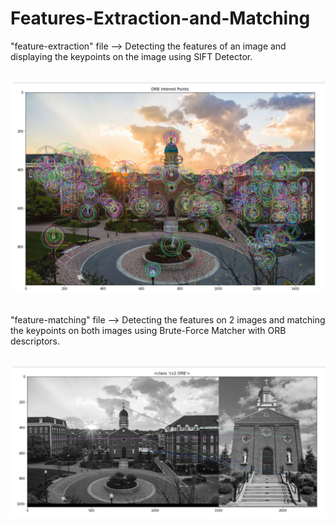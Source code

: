 # Features-Extraction-and-Matching
"feature-extraction" file --> Detecting the features of an image and displaying the keypoints on the image using SIFT Detector.<br><br>

![features-extraction](result_1.JPG)<br><br>

"feature-matching" file --> Detecting the features on 2 images and matching the keypoints on both images using Brute-Force Matcher with ORB descriptors.<br><br>

![features-matching](result_2.JPG)
